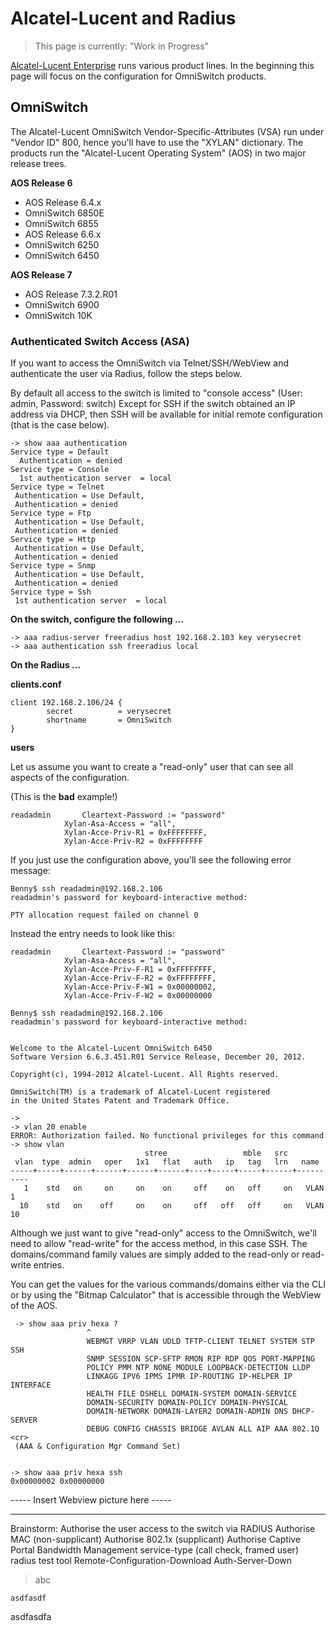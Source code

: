 # Alcatel-Lucent and Radius

>
> This page is currently: "Work in Progress"
>

[Alcatel-Lucent Enterprise](http://enterprise.alcatel-lucent.com/) runs various product lines. In the beginning this page will focus on the configuration for OmniSwitch products.

## OmniSwitch
The Alcatel-Lucent OmniSwitch Vendor-Specific-Attributes (VSA) run under "Vendor ID" 800, hence you'll have to use the "XYLAN" dictionary.
The products run the "Alcatel-Lucent Operating System" (AOS) in two major release trees.

**AOS Release 6**
* AOS Release 6.4.x
 * OmniSwitch 6850E
 * OmniSwitch 6855
* AOS Release 6.6.x
 * OmniSwitch 6250
 * OmniSwitch 6450
 
**AOS Release 7**
* AOS Release 7.3.2.R01
 * OmniSwitch 6900
 * OmniSwitch 10K

### Authenticated Switch Access (ASA)

If you want to access the OmniSwitch via Telnet/SSH/WebView and authenticate the user via Radius, follow the steps below.

By default all access to the switch is limited to "console access" (User: admin, Password: switch)
Except for SSH if the switch obtained an IP address via DHCP, then SSH will be available for initial remote configuration (that is the case below).

    -> show aaa authentication 
    Service type = Default
      Authentication = denied
    Service type = Console 
      1st authentication server  = local
    Service type = Telnet
     Authentication = Use Default,
     Authentication = denied
    Service type = Ftp
     Authentication = Use Default,
     Authentication = denied
    Service type = Http
     Authentication = Use Default,
     Authentication = denied
    Service type = Snmp
     Authentication = Use Default,
     Authentication = denied
    Service type = Ssh
     1st authentication server  = local

**On the switch, configure the following ...**

    -> aaa radius-server freeradius host 192.168.2.103 key verysecret
    -> aaa authentication ssh freeradius local

**On the Radius ...**

**clients.conf**

    client 192.168.2.106/24 {
            secret          = verysecret
            shortname       = OmniSwitch
    }

**users**

Let us assume you want to create a "read-only" user that can see all aspects of the configuration.

(This is the **bad** example!)

    readadmin       Cleartext-Password := "password"
                Xylan-Asa-Access = "all",
                Xylan-Acce-Priv-R1 = 0xFFFFFFFF,
                Xylan-Acce-Priv-R2 = 0xFFFFFFFF

If you just use the configuration above, you'll see the following error message:

    Benny$ ssh readadmin@192.168.2.106
    readadmin's password for keyboard-interactive method: 
     
    PTY allocation request failed on channel 0

Instead the entry needs to look like this:

    readadmin       Cleartext-Password := "password"
                Xylan-Asa-Access = "all",
                Xylan-Acce-Priv-F-R1 = 0xFFFFFFFF,
                Xylan-Acce-Priv-F-R2 = 0xFFFFFFFF,
                Xylan-Acce-Priv-F-W1 = 0x00000002,
                Xylan-Acce-Priv-F-W2 = 0x00000000

    Benny$ ssh readadmin@192.168.2.106
    readadmin's password for keyboard-interactive method: 
    
     
    Welcome to the Alcatel-Lucent OmniSwitch 6450
    Software Version 6.6.3.451.R01 Service Release, December 20, 2012. 
     
    Copyright(c), 1994-2012 Alcatel-Lucent. All Rights reserved.
    
    OmniSwitch(TM) is a trademark of Alcatel-Lucent registered
    in the United States Patent and Trademark Office.
  
    -> 
    -> vlan 20 enable 
    ERROR: Authorization failed. No functional privileges for this command
    -> show vlan 
                                  stree                 mble   src        
     vlan  type  admin   oper   1x1   flat   auth   ip   tag   lrn   name
    -----+-----+------+------+------+------+----+-----+-----+------+----------
       1    std   on     on     on    on     off    on   off     on   VLAN 1                          
      10    std   on    off     on    on     off   off   off     on   VLAN 10                          
    
Although we just want to give "read-only" access to the OmniSwitch, we'll need to allow "read-write" for the access method, in this case SSH. The domains/command family values are simply added to the read-only or read-write entries.

You can get the values for the various commands/domains either via the CLI or by using the "Bitmap Calculator" that is accessible through the WebView of the AOS.

     -> show aaa priv hexa ?
                     ^
                     WEBMGT VRRP VLAN UDLD TFTP-CLIENT TELNET SYSTEM STP SSH 
                     SNMP SESSION SCP-SFTP RMON RIP RDP QOS PORT-MAPPING 
                     POLICY PMM NTP NONE MODULE LOOPBACK-DETECTION LLDP 
                     LINKAGG IPV6 IPMS IPMR IP-ROUTING IP-HELPER IP INTERFACE 
                     HEALTH FILE DSHELL DOMAIN-SYSTEM DOMAIN-SERVICE 
                     DOMAIN-SECURITY DOMAIN-POLICY DOMAIN-PHYSICAL 
                     DOMAIN-NETWORK DOMAIN-LAYER2 DOMAIN-ADMIN DNS DHCP-SERVER 
                     DEBUG CONFIG CHASSIS BRIDGE AVLAN ALL AIP AAA 802.1Q <cr> 
     (AAA & Configuration Mgr Command Set)
    
    
    -> show aaa priv hexa ssh 
    0x00000002 0x00000000


----- Insert Webview picture here -----


***

Brainstorm:
Authorise the user access to the switch via RADIUS
Authorise MAC (non-supplicant)
Authorise 802.1x (supplicant)
Authorise Captive Portal
Bandwidth Management
service-type (call check, framed user)
radius test tool
Remote-Configuration-Download
Auth-Server-Down


> abc

`asdfasdf`

asdfasdfa

